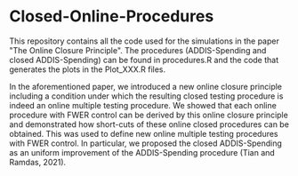 # Closed-Online-Procedures

This repository contains all the code used for the simulations in the paper "The Online Closure Principle". The procedures (ADDIS-Spending and closed ADDIS-Spending) can be found in procedures.R and the code that generates the plots in the Plot_XXX.R files.

In the aforementioned paper, we introduced a new online closure principle including a condition under which the resulting closed testing procedure is indeed an online multiple testing procedure. We showed that each online procedure with FWER control can be derived by this online closure principle and demonstrated how short-cuts of these online closed procedures can be obtained. This was used to define new online multiple testing procedures with FWER control. In particular, we proposed the closed ADDIS-Spending as an uniform improvement of the ADDIS-Spending procedure (Tian and Ramdas, 2021). 
